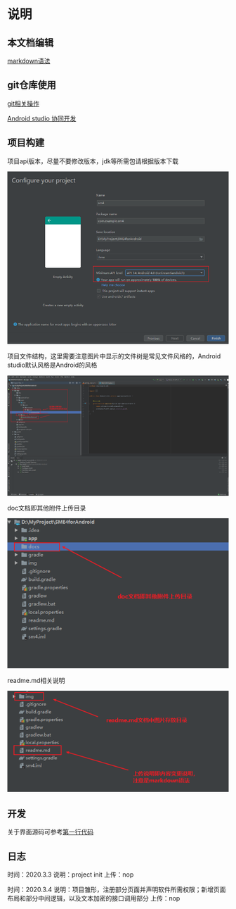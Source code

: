 # 说明

## 本文档编辑

[markdown语法](语法.md)

## git仓库使用

[git相关操作](https://song-10.github.io/other/Git%E7%9A%84%E4%BD%BF%E7%94%A8/)

[Android studio 协同开发](https://blog.csdn.net/shurongro/article/details/77387573)

## 项目构建

项目api版本，尽量不要修改版本，jdk等所需包请根据版本下载

![Alt](img/start_proj1.png)

项目文件结构，这里需要注意图片中显示的文件树是常见文件风格的，Android studio默认风格是Android的风格

![Alt](img/start_proj2.png)

doc文档即其他附件上传目录

![Alt](img/start_proj3.png)

readme.md相关说明

![Alt](img/start_proj4.png)

## 开发

关于界面源码可参考[第一行代码](https://github.com/guolindev/booksource)

## 日志

时间：2020.3.3
说明：project init
上传：nop

时间：2020.3.4
说明：项目雏形，注册部分页面并声明软件所需权限；新增页面布局和部分中间逻辑，以及文本加密的接口调用部分
上传：nop
